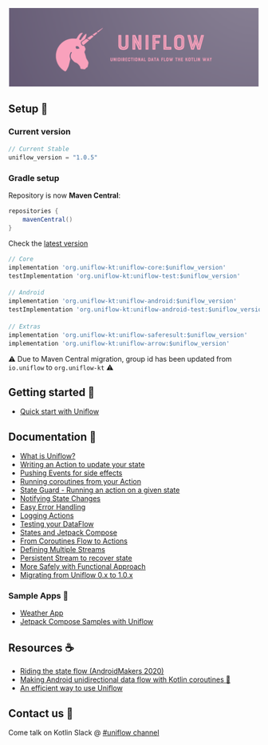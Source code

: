
![Uniflow logo](./doc/uniflow_header.png)

## Setup 🚀

### Current version

```gradle
// Current Stable
uniflow_version = "1.0.5"
```

### Gradle setup

Repository is now __Maven Central__:

```gradle
repositories {
    mavenCentral()
}
```

Check the [latest version](https://search.maven.org/search?q=org.uniflow-kt)

```gradle
// Core
implementation 'org.uniflow-kt:uniflow-core:$uniflow_version'
testImplementation 'org.uniflow-kt:uniflow-test:$uniflow_version'

// Android
implementation 'org.uniflow-kt:uniflow-android:$uniflow_version'
testImplementation 'org.uniflow-kt:uniflow-android-test:$uniflow_version'

// Extras
implementation 'org.uniflow-kt:uniflow-saferesult:$uniflow_version'
implementation 'org.uniflow-kt:uniflow-arrow:$uniflow_version'
```

⚠️ Due to Maven Central migration, group id has been updated from `io.uniflow` to `org.uniflow-kt` ⚠️

## Getting started 🚀

- [Quick start with Uniflow](doc/start.md)

## Documentation 📖

- [What is Uniflow?](doc/what.md)
- [Writing an Action to update your state](doc/state_action.md)
- [Pushing Events for side effects](doc/events.md)
- [Running coroutines from your Action](doc/coroutines.md)
- [State Guard - Running an action on a given state](doc/state_guard.md)
- [Notifying State Changes](doc/notify_update.md)
- [Easy Error Handling](doc/errors.md)
- [Logging Actions](doc/logging.md)
- [Testing your DataFlow](doc/testing.md)
- [States and Jetpack Compose](doc/composes.md)
- [From Coroutines Flow<T> to Actions](doc/flow.md)
- [Defining Multiple Streams](doc/multiple_streams.md)
- [Persistent Stream to recover state](doc/persistent.md)
- [More Safely with Functional Approach](doc/functional.md)
- [Migrating from Uniflow 0.x to 1.0.x](doc/migrating.md)

### Sample Apps 🎉

- [Weather App](https://github.com/uniflow-kt/weatherapp-uniflow)
- [Jetpack Compose Samples with Uniflow](https://github.com/uniflow-kt/compose-samples)

## Resources ☕️

- [Riding the state flow (AndroidMakers 2020)](https://www.youtube.com/watch?v=m6dyIv1rDdo)
- [Making Android unidirectional data flow with Kotlin coroutines 🦄](https://medium.com/@giuliani.arnaud/making-android-unidirectional-data-flow-with-kotlin-coroutines-d69966717b6e)
- [An efficient way to use Uniflow](https://blog.kotlin-academy.com/an-efficient-way-to-use-uniflow-2b41a9785a05?gi=bce973f6a529)

## Contact us 💬

Come talk on Kotlin Slack @ [#uniflow channel](https://kotlinlang.slack.com/?redir=%2Fmessages%2Funiflow) 
